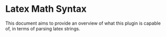 # Latex Math Syntax

This document aims to provide an overview of what this plugin is capable of, in terms of parsing latex strings.